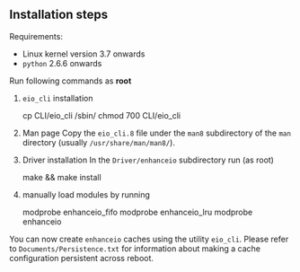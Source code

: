 Installation steps
-------------------

Requirements:

  * Linux kernel version 3.7 onwards
  * `python` 2.6.6 onwards

Run following commands as **root**

  1. `eio_cli` installation

        cp CLI/eio_cli /sbin/ chmod 700 CLI/eio_cli	

  2. Man page
    Copy the `eio_cli.8` file under the `man8` subdirectory of the `man` directory
    (usually `/usr/share/man/man8/`).

  3. Driver installation
    In the `Driver/enhanceio` subdirectory run (as root)

        make && make install

  4. manually load modules by running
  
        modprobe enhanceio_fifo
        modprobe enhanceio_lru
        modprobe enhanceio
   
   You can now create `enhanceio` caches using the utility `eio_cli`. Please 
   refer to `Documents/Persistence.txt` for information about making a cache
   configuration persistent across reboot.
